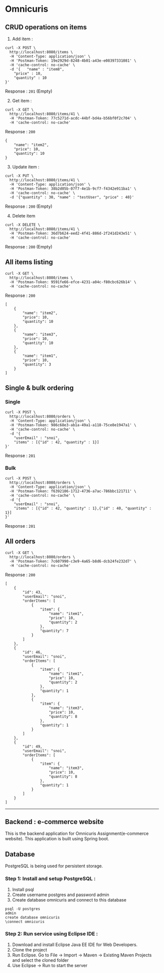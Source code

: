# Omnicuris

## CRUD operations on items

1. Add item :
```
curl -X POST \
  http://localhost:8080/items \
  -H 'Content-Type: application/json' \
  -H 'Postman-Token: 19e2929d-8248-4b01-a43e-e08397331081' \
  -H 'cache-control: no-cache' \
  -d '{   "name" : "item8",
	"price" : 10,
	"quantity" : 10
}'
```

Response : `201` (Empty)

2. Get item :
```
curl -X GET \
  http://localhost:8080/items/41 \
  -H 'Postman-Token: 77c5271d-acdc-44bf-bd4a-b56bf0f2c704' \
  -H 'cache-control: no-cache'
```

Response : `200` 
```
{
    "name": "item2",
    "price": 10,
    "quantity": 10
}
```
3. Update item :
```
curl -X PUT \
  http://localhost:8080/items/41 \
  -H 'Content-Type: application/json' \
  -H 'Postman-Token: 38b2d05b-07f7-4e1b-9cf7-f4342e911ba1' \
  -H 'cache-control: no-cache' \
  -d '{"quantity" : 30, "name" : "testUser", "price" : 40}'
```

Response : `200` (Empty)

4. Delete item
```
curl -X DELETE \
  http://localhost:8080/items/41 \
  -H 'Postman-Token: 36d7b624-eed2-4f41-886d-2f241d243e51' \
  -H 'cache-control: no-cache'
```
Response : `200` (Empty)

## All items listing

```
curl -X GET \
  http://localhost:8080/items \
  -H 'Postman-Token: 9591fe66-efce-4231-a04c-f80cbc626b14' \
  -H 'cache-control: no-cache'
```

Response : `200`

```
[
    {
        "name": "item2",
        "price": 10,
        "quantity": 10
    },
    {
        "name": "item3",
        "price": 10,
        "quantity": 10
    },
    {
        "name": "item1",
        "price": 10,
        "quantity": 3
    }
]
```

## Single & bulk ordering 

### Single

```
curl -X POST \
  http://localhost:8080/orders \
  -H 'Content-Type: application/json' \
  -H 'Postman-Token: 986c68e3-ab1a-49a1-a118-75ce8e1947a1' \
  -H 'cache-control: no-cache' \
  -d '{
	"userEmail" : "snoi",
	"items" : [{"id" : 42, "quantity" : 1}]
}'
```
Response : `201` 

### Bulk
```
curl -X POST \
  http://localhost:8080/orders \
  -H 'Content-Type: application/json' \
  -H 'Postman-Token: f6392106-1712-4736-a7ac-786bbc121711' \
  -H 'cache-control: no-cache' \
  -d '{
	"userEmail" : "snoi",
	"items" : [{"id" : 42, "quantity" : 1},{"id" : 40, "quantity" : 1}]
}'
```

Response : `201` 

## All orders

```
curl -X GET \
  http://localhost:8080/orders \
  -H 'Postman-Token: 7c607990-c3e9-4a65-b8d6-dcb24fe232d7' \
  -H 'cache-control: no-cache'
 ```
 Response : `200` 

```
[
    {
        "id": 43,
        "userEmail": "snoi",
        "orderItems": [
            {
                "item": {
                    "name": "item1",
                    "price": 10,
                    "quantity": 2
                },
                "quantity": 7
            }
        ]
    },
    {
        "id": 46,
        "userEmail": "snoi",
        "orderItems": [
            {
                "item": {
                    "name": "item1",
                    "price": 10,
                    "quantity": 2
                },
                "quantity": 1
            },
            {
                "item": {
                    "name": "item3",
                    "price": 10,
                    "quantity": 8
                },
                "quantity": 1
            }
        ]
    },
    {
        "id": 49,
        "userEmail": "snoi",
        "orderItems": [
            {
                "item": {
                    "name": "item3",
                    "price": 10,
                    "quantity": 8
                },
                "quantity": 1
            }
        ]
    }
]
```
-------------------------------------------

## Backend : e-commerce website
This is the backend application for Omnicuris Assignment(e-commerce website). This application is built using Spring boot.

## Database
PostgreSQL is being used for persistent storage.

### Step 1: Install and setup PostgreSQL :
1. Install psql
2. Create username postgres and password admin
3. Create database omnicuris and connect to this database

```
psql -U postgres
admin
create database omnicuris
\connect omnicuris
```

### Step 2: Run service using Eclipse IDE :
1. Download and install Eclipse Java EE IDE for Web Developers.
2. Clone the project
3. Run Eclipse. Go to File -> Import -> Maven -> Existing Maven Projects and select the cloned folder
4. Use Eclipse -> Run to start the server


